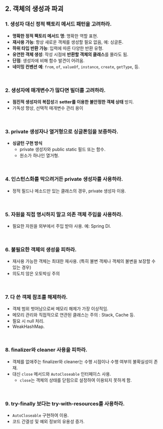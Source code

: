## 2. 객체의 생성과 파괴

### 1. 생성자 대신 정적 팩토리 메서드 패턴을 고려하라.
-   **명확한 정적 팩토리 메서드 명**: 명확한 역할 표현.
-   **재사용 가능**: 항상 새로운 객체를 생성할 필요 없음, 예: 싱글톤.
-   **하위 타입 반환 가능**: 입력에 따른 다양한 반환 유형.
-   **유연한 객체 생성**: 작성 시점에 **반환할 객체의 클래스**를 몰라도 됨.
-   **단점**: 생성자에 비해 함수 발견이 어려움.
-   **네이밍 컨벤션 예**: `from`, `of`, `valueOf`, `instance`, `create`, `getType`, 등.

<br>

### 2. 생성자에 매개변수가 많다면 빌더를 고려하라.

-   **점진적 생성자의 복잡성**과 **setter를 이용한 불안정한 객체 상태** 방지.
-   가독성 향상, 선택적 매개변수 관리 용이

<br>

### 3. private 생성자나 열거형으로 싱글톤임을 보증하라.

-   **싱글턴 구현 방식**
	-  private 생성자와 public static 필드 또는 함수.
	- 원소가 하나인 열거형.

<br>

### 4. 인스턴스화를 막으려거든 private 생성자를 사용하라.

-   정적 필드나 메소드만 있는 클래스의 경우, private 생성자 이용.

<br>

### 5. 자원을 직접 명시하지 말고 의존 객체 주입을 사용하라.

-   필요한 자원을 외부에서 주입 받아 사용. 예: Spring DI.

<br>

### 6. 불필요한 객체의 생성을 피하라.

-   재사용 가능한 객체는 최대한 재사용. (특히 불변 객체나 객체의 불변을 보장할 수 있는 경우)
-   의도치 않은 오토박싱 주의

<br>

### 7. 다 쓴 객체 참조를 해제하라.

-   객체 범위 벗어남으로써 메모리 해제가 가장 이상적임.
-   메모리 관리와 직접적으로 연관된 클래스는 주의 : Stack, Cache 등.
-   필요 시 null 처리.
-   WeakHashMap.

<br>

### 8. finalizer와 cleaner 사용을 피하라.

-   객체를 없애주는 finalizer와 cleaner는 수행 시점이나 수행 여부의 불확실성이 존재.
-   대신 `close` 메서드와 `AutoCloseable` 인터페이스 사용.
	-   `close`는 객체의 상태를 닫힘으로 설정하여 이용되지 못하게 함.

<br>

### 9. try-finally 보다는 try-with-resources를 사용하라.

-   `AutoCloseable` 구현하여 이용.
-   코드 간결성 및 예외 정보의 유용성 증가.
